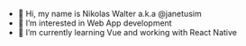 - 👋 Hi, my name is Nikolas Walter a.k.a @janetusim
- 👀 I’m interested in Web App development
- 🌱 I’m currently learning Vue and working with React Native

<!---
niko22225/niko22225 is a ✨ special ✨ repository because its `README.md` (this file) appears on your GitHub profile.
You can click the Preview link to take a look at your changes.
--->
